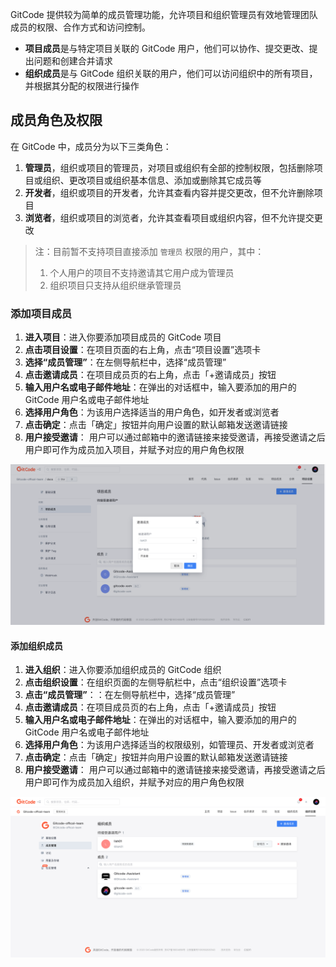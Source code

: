 
GitCode 提供较为简单的成员管理功能，允许项目和组织管理员有效地管理团队成员的权限、合作方式和访问控制。

- **项目成员**是与特定项目关联的 GitCode 用户，他们可以协作、提交更改、提出问题和创建合并请求
- **组织成员**是与 GitCode 组织关联的用户，他们可以访问组织中的所有项目，并根据其分配的权限进行操作

## 成员角色及权限

在 GitCode 中，成员分为以下三类角色：

1. **管理员**，组织或项目的管理员，对项目或组织有全部的控制权限，包括删除项目或组织、更改项目或组织基本信息、添加或删除其它成员等
2. **开发者**，组织或项目的开发者，允许其查看内容并提交更改，但不允许删除项目
3. **浏览者**，组织或项目的浏览者，允许其查看项目或组织内容，但不允许提交更改

> 注：目前暂不支持项目直接添加 `管理员` 权限的用户，其中：
>
> 1. 个人用户的项目不支持邀请其它用户成为管理员
> 2. 组织项目只支持从组织继承管理员

### 添加项目成员

1. **进入项目**：进入你要添加项目成员的 GitCode 项目
2. **点击项目设置**：在项目页面的右上角，点击“项目设置”选项卡
3. **选择“成员管理”**：在左侧导航栏中，选择“成员管理”
4. **点击邀请成员**：在项目成员页的右上角，点击「+邀请成员」按钮
5. **输入用户名或电子邮件地址**：在弹出的对话框中，输入要添加的用户的 GitCode 用户名或电子邮件地址
6. **选择用户角色**：为该用户选择适当的用户角色，如开发者或浏览者
7. **点击确定**：点击「确定」按钮并向用户设置的默认邮箱发送邀请链接
8. **用户接受邀请**： 用户可以通过邮箱中的邀请链接来接受邀请，再接受邀请之后用户即可作为成员加入项目，并赋予对应的用户角色权限

![邀请项目成员](../images/member-repo-invite.png)

#### 添加组织成员

1. **进入组织**：进入你要添加组织成员的 GitCode 组织
2. **点击组织设置**：在组织页面的左侧导航栏中，点击“组织设置”选项卡
3. **点击“成员管理”**：：在左侧导航栏中，选择“成员管理”
4. **点击邀请成员**：在项目成员页的右上角，点击「+邀请成员」按钮
5. **输入用户名或电子邮件地址**：在弹出的对话框中，输入要添加的用户的 GitCode 用户名或电子邮件地址
6. **选择用户角色**：为该用户选择适当的权限级别，如管理员、开发者或浏览者
7. **点击确定**：点击「确定」按钮并向用户设置的默认邮箱发送邀请链接
8. **用户接受邀请**： 用户可以通过邮箱中的邀请链接来接受邀请，再接受邀请之后用户即可作为成员加入组织，并赋予对应的用户角色权限

![邀请组织成员](../images/member-org.png)